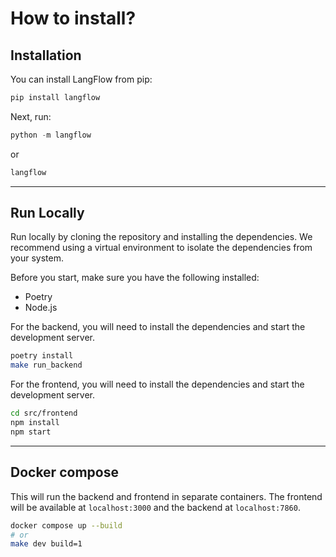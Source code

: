# How to install?

## Installation

You can install LangFlow from pip:

```py
pip install langflow
```

Next, run:

```py
python -m langflow
```

or

```py
langflow
```

---

## Run Locally

Run locally by cloning the repository and installing the dependencies. We recommend using a virtual environment to isolate the dependencies from your system.

Before you start, make sure you have the following installed:

- Poetry
- Node.js

For the backend, you will need to install the dependencies and start the development server.

```bash
poetry install
make run_backend
```

For the frontend, you will need to install the dependencies and start the development server.

```bash
cd src/frontend
npm install
npm start
```

---

## Docker compose

This will run the backend and frontend in separate containers. The frontend will be available at `localhost:3000` and the backend at `localhost:7860`.

```bash
docker compose up --build
# or
make dev build=1
```